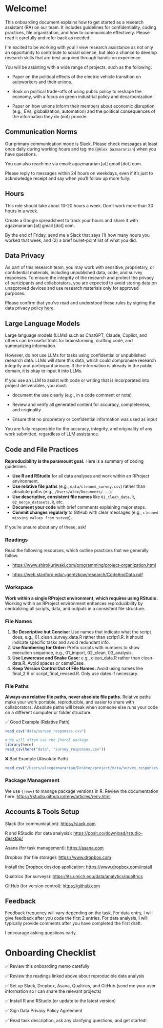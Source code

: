 # Welcome!

This onboarding document explains how to get started as a research assistant (RA) on our team. It includes guidelines for confidentiality, coding practices, file organization, and how to communicate effectively. Please read it carefully and refer back as needed.

I'm excited to be working with you! I view research assistance as not only an opportunity to contribute to social science, but also a chance to develop research skills that are best acquired through hands-on experience.

You will be assisting with a wide range of projects, such as the following: 

- Paper on the political effects of the electric vehicle transition on autoworkers and their unions.

- Book on political trade-offs of using public policy to reshape the economy, with a focus on green industrial policy and decarbonization.

- Paper on how unions inform their members about economic disruption (e.g., EVs, globalization, automation) and the political consequences of the information they do (not) provide.


## Communication Norms

Our primary communication mode is Slack. Please check messages at least once daily during working hours and tag me (`@Alex Gazmararian`) when you have questions.

You can also reach me via email: agazmararian [at] gmail [dot] com.

Please reply to messages within 24 hours on weekdays, even if it’s just to acknowledge receipt and say when you’ll follow up more fully.


## Hours

This role should take about 10-20 hours a week. Don't work more than 30 hours in a week.

Create a Google spreadsheet to track your hours and share it with agazmararian [at] gmail [dot] com.

By the end of Friday, send me a Slack that says (1) how many hours you worked that week, and (2) a brief bullet-point list of what you did.


## Data Privacy

As part of this research team, you may work with sensitive, proprietary, or confidential materials, including unpublished data, code, and survey responses. To ensure the integrity of the research and protect the privacy of participants and collaborators, you are expected to avoid storing data on unapproved devices and use research materials only for approved purposes. 

Please confirm that you’ve read and understood these rules by signing the data privacy policy [here](files/Data_Privacy_Policy.pdf).


## Large Language Models

Large language models (LLMs) such as ChatGPT, Claude, Copilot, and others can be useful tools for brainstorming, drafting code, and summarizing information.

However, do not use LLMs for tasks using confidential or unpublished research data. LLMs will store this data, which could compromise research integrity and participant privacy. If the information is already in the public domain, it is okay to input it into LLMs.

If you use an LLM to assist with code or writing that is incorporated into project deliverables, you must:

- document the use clearly (e.g., in a code comment or note)

- Review and verify all generated content for accuracy, completeness, and originality

- Ensure that no proprietary or confidential information was used as input

You are fully responsible for the accuracy, integrity, and originality of any work submitted, regardless of LLM assistance.


## Code and File Practices

**Reproducibility is the paramount goal.** Here is a summary of coding guidelines:

- **Use R and RStudio** for all data analyses and work within an RProject environment.
- **Use relative file paths** (e.g., `data/cleaned_survey.csv`) rather than absolute paths (e.g., `/Users/alex/Documents/...`).
- **Use descriptive, consistent file names** like `01_clean_data.R`, `02_merge_datasets.R`, etc.
- **Document your code** with brief comments explaining major steps.
- **Commit changes regularly** to GitHub with clear messages (e.g., `cleaned missing values from survey`).

If you’re unsure about any of these, ask!


### Readings

Read the following resources, which outline practices that we generally follow:

- https://www.shirokuriwaki.com/programming/project-organization.html

- https://web.stanford.edu/~gentzkow/research/CodeAndData.pdf

### Workspace

**Work within a single RProject environment, which requires using RStudio.** Working within an RProject environment enhances reproducibility by centralizing all scripts, data, and outputs in a consistent file structure.

### File Names

1.	**Be Descriptive but Concise:** Use names that indicate what the script does, e.g., 01_clean_survey_data.R rather than script1.R. It should indicate specific tasks and avoid redundant info. 
2. **Use Numbering for Order:** Prefix scripts with numbers to show execution sequence, e.g., 01_import, 02_clean, 03_analysis.
3. **Use Lowercase and Snake Case:** e.g., clean_data.R rather than clean-data.R. Avoid spaces or camelCase.
4. **Keep Version Control Out of File Names:** Avoid using names like final_2.R or script_final_revised.R. Only use dates if necessary.

### File Paths

**Always use relative file paths, never absolute file paths.** Relative paths make your work portable, reproducible, and easier to share with collaborators. Absolute paths will break when someone else runs your code on a different computer or folder structure.


✅ Good Example (Relative Path)

```r
read_csv("data/survey_responses.csv")

# We will often use the {here} package
library(here)
read_csv(here("data", "survey_responses.csv"))
```

❌ Bad Example (Absolute Path)

```r
read_csv("/Users/alexgazmararian/Desktop/project/data/survey_responses.csv")
```

### Package Management

We use ```{renv}``` to manage package versions in R. Review the documentation here: https://rstudio.github.io/renv/articles/renv.html.



## Accounts & Tools Setup

Slack (for communication): https://slack.com

R and RStudio (for data analysis): https://posit.co/download/rstudio-desktop/

Asana (for task management): https://asana.com

Dropbox (for file storage): https://www.dropbox.com

Install the Dropbox desktop application: https://www.dropbox.com/install

Qualtrics (for surveys): https://its.umich.edu/data/analytics/qualtrics

GitHub (for version control): https://github.com

## Feedback

Feedback frequency will vary depending on the task. For data entry, I will give feedback after you code the first 2 entries. For data analysis, I will typically provide comments after you have completed the first draft.

I encourage asking questions early.


# Onboarding Checklist

✅ Review this onboarding memo carefully

✅ Review the readings linked above about reproducible data analysis

✅ Set up Slack, Dropbox, Asana, Qualtrics, and GitHub (send me your user information so I can share the relevant projects)

✅ Install R and RStudio (or update to the latest version)

✅ Sign Data Privacy Policy Agreement

✅ Read task description, ask any clarifying questions, and get started!

